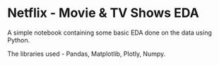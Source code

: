 # Netflix - Movie & TV Shows EDA

A simple notebook containing some basic EDA done on the data using Python.

The libraries used - Pandas, Matplotlib, Plotly, Numpy.